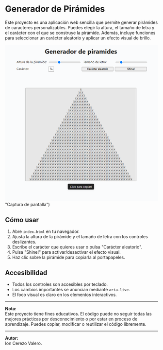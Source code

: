 # Generador de Pirámides

Este proyecto es una aplicación web sencilla que permite generar pirámides de caracteres personalizables. Puedes elegir la altura, el tamaño de letra y el carácter con el que se construye la pirámide. Además, incluye funciones para seleccionar un carácter aleatorio y aplicar un efecto visual de brillo.

![Captura de pantalla de la app en funcionamiento](https://github.com/ioncerezo/generador-piramides/blob/main/images/screenshot.png) "Captura de pantalla")
## Cómo usar

1. Abre `index.html` en tu navegador.
2. Ajusta la altura de la pirámide y el tamaño de letra con los controles deslizantes.
3. Escribe el carácter que quieres usar o pulsa "Carácter aleatorio".
4. Pulsa "Shine!" para activar/desactivar el efecto visual.
5. Haz clic sobre la pirámide para copiarla al portapapeles.

## Accesibilidad

- Todos los controles son accesibles por teclado.
- Los cambios importantes se anuncian mediante `aria-live`.
- El foco visual es claro en los elementos interactivos.

---

**Nota:**  
Este proyecto tiene fines educativos. El código puede no seguir todas las mejores prácticas por desconocimiento o por estar en proceso de aprendizaje. Puedes copiar, modificar o reutilizar el código libremente.

---

**Autor:**  
Ion Cerezo Valero.
